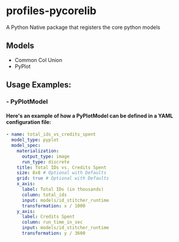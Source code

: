 # profiles-pycorelib

A Python Native package that registers the core python models

## Models

- Common Col Union
- PyPlot

## Usage Examples:

### - PyPlotModel

#### Here's an example of how a PyPlotModel can be defined in a YAML configuration file:

```yaml
- name: total_ids_vs_credits_spent
  model_type: pyplot
  model_spec:
    materialization:
      output_type: image
      run_type: discrete
    title: Total IDs vs. Credits Spent
    size: 8x8 # Optional with Defaults
    grid: true # Optional with Defaults
    x_axis:
      label: Total IDs (in thousands)
      column: total_ids
      input: models/id_stitcher_runtime
      transformation: x / 1000
    y_axis:
      label: Credits Spent
      column: run_time_in_sec
      input: models/id_stitcher_runtime
      transformation: y / 3600
```
